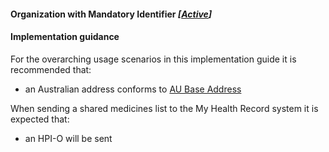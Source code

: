 #### Organization with Mandatory Identifier *[[Active](http://hl7.org/fhir/stu3/valueset-publication-status.html)]*

#### Implementation guidance

For the overarching usage scenarios in this implementation guide it is recommended that:

* an Australian address conforms to [AU Base Address](https://hl7.org.au/fhir/base/aubase1.1/StructureDefinition-au-address.html)

When sending a shared medicines list to the My Health Record system it is expected that:

* an HPI-O will be sent